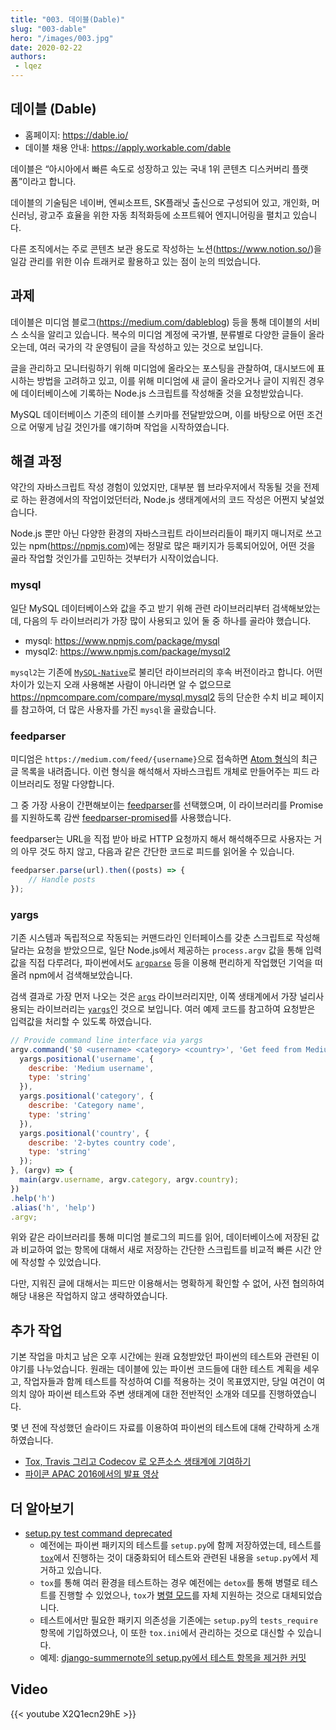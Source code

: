 ```yaml
---
title: "003. 데이블(Dable)"
slug: "003-dable"
hero: "/images/003.jpg"
date: 2020-02-22
authors:
 - lqez
---
```


## 데이블 (Dable)

 - 홈페이지: <https://dable.io/>
 - 데이블 채용 안내: <https://apply.workable.com/dable>

데이블은 “아시아에서 빠른 속도로 성장하고 있는 국내 1위 콘텐츠 디스커버리 플랫폼”이라고 합니다.

데이블의 기술팀은 네이버, 엔씨소프트, SK플래닛 출신으로 구성되어 있고, 개인화, 머신러닝, 광고주 효율을 위한 자동 최적화등에 소프트웨어 엔지니어링을 펼치고 있습니다.

다른 조직에서는 주로 콘텐츠 보관 용도로 작성하는 노션(<https://www.notion.so/>)을 일감 관리를 위한 이슈 트래커로 활용하고 있는 점이 눈의 띄었습니다.


## 과제

데이블은 미디엄 블로그(<https://medium.com/dableblog>) 등을 통해 데이블의 서비스 소식을 알리고 있습니다. 복수의 미디엄 계정에 국가별, 분류별로 다양한 글들이 올라오는데, 여러 국가의 각 운영팀이 글을 작성하고 있는 것으로 보입니다.

글을 관리하고 모니터링하기 위해 미디엄에 올라오는 포스팅을 관찰하여, 대시보드에 표시하는 방법을 고려하고 있고, 이를 위해 미디엄에 새 글이 올라오거나 글이 지워진 경우에 데이터베이스에 기록하는 Node.js 스크립트를 작성해줄 것을 요청받았습니다.

MySQL 데이터베이스 기준의 테이블 스키마를 전달받았으며, 이를 바탕으로 어떤 조건으로 어떻게 남길 것인가를 얘기하며 작업을 시작하였습니다.

## 해결 과정

약간의 자바스크립트 작성 경험이 있었지만, 대부분 웹 브라우저에서 작동될 것을 전제로 하는 환경에서의 작업이었던터라, Node.js 생태계에서의 코드 작성은 어쩐지 낯설었습니다.

Node.js 뿐만 아닌 다양한 환경의 자바스크립트 라이브러리들이 패키지 매니저로 쓰고 있는 npm(<https://npmjs.com>)에는 정말로 많은 패키지가 등록되어있어, 어떤 것을 골라 작업할 것인가를 고민하는 것부터가 시작이었습니다.

### mysql

일단 MySQL 데이터베이스와 값을 주고 받기 위해 관련 라이브러리부터 검색해보았는데, 다음의 두 라이브러리가 가장 많이 사용되고 있어 둘 중 하나를 골라야 했습니다.

 - mysql: <https://www.npmjs.com/package/mysql>
 - mysql2: <https://www.npmjs.com/package/mysql2>

`mysql2`는 기존에 [`MySQL-Native`](https://github.com/sidorares/nodejs-mysql-native)로 불리던 라이브러리의 후속 버전이라고 합니다. 어떤 차이가 있는지 오래 사용해본 사람이 아니라면 알 수 없으므로 <https://npmcompare.com/compare/mysql,mysql2> 등의 단순한 수치 비교 페이지를 참고하여, 더 많은 사용자를 가진 `mysql`을 골랐습니다.

### feedparser

미디엄은 `https://medium.com/feed/{username}`으로 접속하면 [Atom 형식](https://en.wikipedia.org/wiki/Atom_(Web_standard))의 최근 글 목록을 내려줍니다. 이런 형식을 해석해서 자바스크립트 개체로 만들어주는 피드 라이브러리도 정말 다양합니다.

그 중 가장 사용이 간편해보이는 [feedparser](https://www.npmjs.com/package/feedparser)를 선택했으며, 이 라이브러리를 Promise를 지원하도록 감싼 [feedparser-promised](https://www.npmjs.com/package/feedparser-promised)를 사용했습니다.

feedparser는 URL을 직접 받아 바로 HTTP 요청까지 해서 해석해주므로 사용자는 거의 아무 것도 하지 않고, 다음과 같은 간단한 코드로 피드를 읽어올 수 있습니다.

```javascript
feedparser.parse(url).then((posts) => {
    // Handle posts
});
```

### yargs

기존 시스템과 독립적으로 작동되는 커맨드라인 인터페이스를 갖춘 스크립트로 작성해달라는 요청을 받았으므로, 일단 Node.js에서 제공하는 `process.argv` 값을 통해 입력값을 직접 다루려다, 파이썬에서도 [`argparse`](https://docs.python.org/3/library/argparse.html) 등을 이용해 편리하게 작업했던 기억을 떠올려 npm에서 검색해보았습니다.

검색 결과로 가장 먼저 나오는 것은 [`args`](https://www.npmjs.com/package/args) 라이브러리지만, 이쪽 생태계에서 가장 널리사용되는 라이브러리는 [`yargs`](https://www.npmjs.com/package/yargs)인 것으로 보입니다. 여러 예제 코드를 참고하여 요청받은 입력값을 처리할 수 있도록 하였습니다.

```javascript
// Provide command line interface via yargs
argv.command('$0 <username> <category> <country>', 'Get feed from Medium blog and upsert into MySQL', (yargs) => {
  yargs.positional('username', {
    describe: 'Medium username',
    type: 'string'
  }),
  yargs.positional('category', {
    describe: 'Category name',
    type: 'string'
  }),
  yargs.positional('country', {
    describe: '2-bytes country code',
    type: 'string'
  });
}, (argv) => {
  main(argv.username, argv.category, argv.country);
})
.help('h')
.alias('h', 'help')
.argv;
```

위와 같은 라이브러리를 통해 미디엄 블로그의 피드를 읽어, 데이터베이스에 저장된 값과 비교하여 없는 항목에 대해서 새로 저장하는 간단한 스크립트를 비교적 빠른 시간 안에 작성할 수 있었습니다.

다만, 지워진 글에 대해서는 피드만 이용해서는 명확하게 확인할 수 없어, 사전 협의하여 해당 내용은 작업하지 않고 생략하였습니다.

## 추가 작업

기본 작업을 마치고 남은 오후 시간에는 원래 요청받았던 파이썬의 테스트와 관련된 이야기를 나누었습니다. 원래는 데이블에 있는 파이썬 코드들에 대한 테스트 계획을 세우고, 작업자들과 함께 테스트를 작성하여 CI를 적용하는 것이 목표였지만, 당일 여건이 여의치 않아 파이썬 테스트와 주변 생태계에 대한 전반적인 소개와 데모를 진행하였습니다.

몇 년 전에 작성했던 슬라이드 자료를 이용하여 파이썬의 테스트에 대해 간략하게 소개하였습니다.

 - [Tox, Travis 그리고 Codecov 로 오픈소스 생태계에 기여하기](https://www.slideshare.net/lqez/tox-travis-codecov-67523447)
 - [파이콘 APAC 2016에서의 발표 영상](https://www.youtube.com/watch?v=cJViQvZqLII)

## 더 알아보기

 - [setup.py test command deprecated](https://github.com/pypa/setuptools/issues/1684)
   - 예전에는 파이썬 패키지의 테스트를 `setup.py`에 함께 저장하였는데, 테스트를 [`tox`](https://tox.readthedocs.io/en/latest/)에서 진행하는 것이 대중화되어 테스트와 관련된 내용을 `setup.py`에서 제거하고 있습니다.
   - `tox`를 통해 여러 환경을 테스트하는 경우 예전에는 `detox`를 통해 병렬로 테스트를 진행할 수 있었으나, `tox`가 [병렬 모드](https://tox.readthedocs.io/en/latest/example/basic.html#parallel-mode)를 자체 지원하는 것으로 대체되었습니다.
   - 테스트에서만 필요한 패키지 의존성을 기존에는 `setup.py`의 `tests_require` 항목에 기입하였으나, 이 또한 `tox.ini`에서 관리하는 것으로 대신할 수 있습니다.
   - 예제: [django-summernote의 setup.py에서 테스트 항목을 제거한 커밋](https://github.com/summernote/django-summernote/commit/3d44a3ab1758a1a412e9f582bf71be9ec31ee547)

## Video
{{< youtube X2Q1ecn29hE >}}
